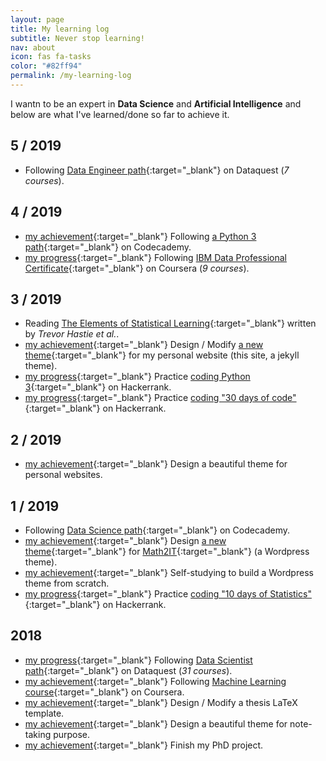 ```yaml
---
layout: page
title: My learning log
subtitle: Never stop learning!
nav: about
icon: fas fa-tasks
color: "#82ff94"
permalink: /my-learning-log
---
```


I wantn to be an expert in **Data Science** and **Artificial Intelligence** and below are what I've learned/done so far to achieve it.

## 5 / 2019

- <i class="far fa-square"></i> Following [Data Engineer path](https://www.dataquest.io/path/data-engineer/){:target="_blank"} on Dataquest (*7 courses*).

## 4 / 2019

- <i class="far fa-check-square"></i> <span class="tbadge badge-green small">[my achievement](https://www.codecademy.com/dinhanhthi){:target="_blank"}</span> Following [a Python 3 path](https://www.codecademy.com/learn/learn-python-3){:target="_blank"} on Codecademy.
- <i class="far fa-square"></i> <span class="tbadge badge-orange small">[my progress](https://www.coursera.org/user/47f27dde0ecab9a78e2c93632d78a556){:target="_blank"}</span> Following [IBM Data Professional Certificate](https://www.coursera.org/specializations/ibm-data-science-professional-certificate){:target="_blank"} on Coursera (*9 courses*).

## 3 / 2019

- <i class="far fa-square"></i> Reading [The Elements of Statistical Learning](https://www.goodreads.com/book/show/23692271-sapiens){:target="_blank"} written by *Trevor Hastie et al.*.
- <i class="far fa-check-square"></i> <span class="tbadge badge-green small">[my achievement](https://dinhanhthi.com){:target="_blank"}</span> Design / Modify [a new theme](https://github.com/dinhanhthi/dinhanhthi.com){:target="_blank"} for my personal website (this site, a jekyll theme).
- <i class="far fa-square"></i> <span class="tbadge badge-orange small">[my progress](https://www.hackerrank.com/dinhanhthi){:target="_blank"}</span> Practice [coding Python 3](https://www.hackerrank.com/domains/python){:target="_blank"} on Hackerrank.
- <i class="far fa-square"></i> <span class="tbadge badge-orange small">[my progress](https://www.hackerrank.com/dinhanhthi){:target="_blank"}</span> Practice [coding "30 days of code"](https://www.hackerrank.com/domains/tutorials/30-days-of-code){:target="_blank"} on Hackerrank.

## 2 / 2019

- <i class="far fa-check-square"></i> <span class="tbadge badge-green small">[my achievement](https://github.com/dinhanhthi/TaniaJekyll){:target="_blank"}</span> Design a beautiful theme for personal websites. 

## 1 / 2019

- <i class="far fa-square"></i> Following [Data Science path](https://www.codecademy.com/learn/paths/data-science){:target="_blank"} on Codecademy.
- <i class="far fa-check-square"></i> <span class="tbadge badge-green small">[my achievement](https://math2it.com){:target="_blank"}</span> Design [a new theme](https://github.com/dinhanhthi/math2itwp){:target="_blank"} for [Math2IT](https://math2it.com){:target="_blank"} (a Wordpress theme).
- <i class="far fa-check-square"></i> <span class="tbadge badge-green small">[my achievement](https://github.com/dinhanhthi/math2itwp){:target="_blank"}</span> Self-studying to build a Wordpress theme from scratch.
- <i class="far fa-square"></i> <span class="tbadge badge-orange small">[my progress](https://www.hackerrank.com/dinhanhthi){:target="_blank"}</span> Practice [coding "10 days of Statistics"](https://www.hackerrank.com/domains/tutorials/10-days-of-statistics){:target="_blank"} on Hackerrank.

## 2018

- <i class="far fa-square"></i> <span class="tbadge badge-orange small">[my progress](https://app.dataquest.io/profile/dinhanhthimail){:target="_blank"}</span> Following [Data Scientist path](https://www.dataquest.io/path/data-scientist){:target="_blank"} on Dataquest (*31 courses*).
- <i class="far fa-check-square"></i> <span class="tbadge badge-green small">[my achievement](https://www.coursera.org/account/accomplishments/verify/WJ9DNBMRQDJ8){:target="_blank"}</span> Following [Machine Learning course](https://www.coursera.org/learn/machine-learning){:target="_blank"} on Coursera.
- <i class="far fa-check-square"></i> <span class="tbadge badge-green small">[my achievement](https://github.com/dinhanhthi/ThiThesisTemp){:target="_blank"}</span> Design / Modify a thesis LaTeX template.
- <i class="far fa-check-square"></i> <span class="tbadge badge-green small">[my achievement](https://github.com/dinhanhthi/NoteTheme){:target="_blank"}</span> Design a beautiful theme for note-taking purpose. 
- <i class="far fa-check-square"></i> <span class="tbadge badge-green small">[my achievement](https://github.com/dinhanhthi/MyCertificates/blob/master/Certificate%20of%20completion%20of%20the%20Doctor's%20degree.pdf){:target="_blank"}</span> Finish my PhD project. 